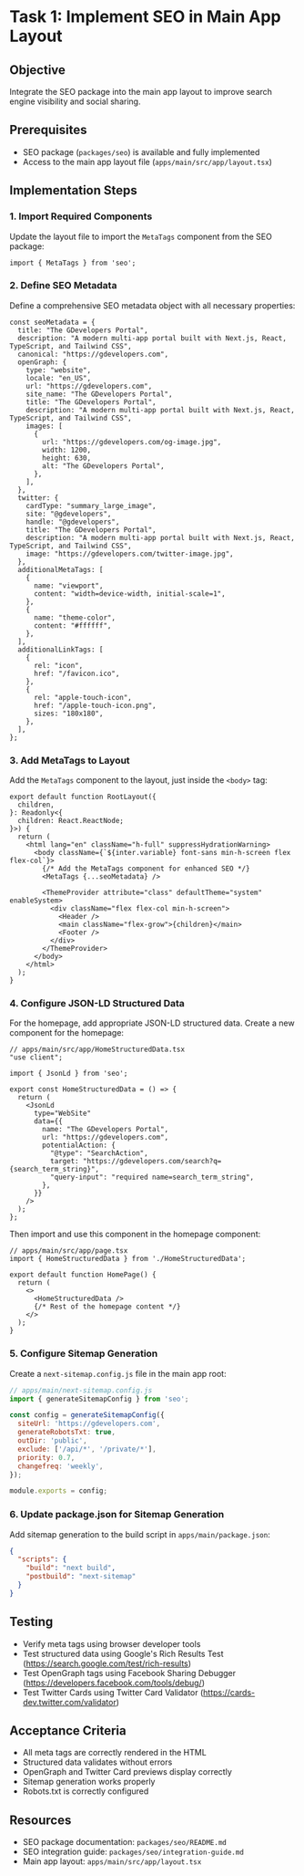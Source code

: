 # Task 1: Implement SEO in Main App Layout

## Objective
Integrate the SEO package into the main app layout to improve search engine visibility and social sharing.

## Prerequisites
- SEO package (`packages/seo`) is available and fully implemented
- Access to the main app layout file (`apps/main/src/app/layout.tsx`)

## Implementation Steps

### 1. Import Required Components
Update the layout file to import the `MetaTags` component from the SEO package:

```tsx
import { MetaTags } from 'seo';
```

### 2. Define SEO Metadata
Define a comprehensive SEO metadata object with all necessary properties:

```tsx
const seoMetadata = {
  title: "The GDevelopers Portal",
  description: "A modern multi-app portal built with Next.js, React, TypeScript, and Tailwind CSS",
  canonical: "https://gdevelopers.com",
  openGraph: {
    type: "website",
    locale: "en_US",
    url: "https://gdevelopers.com",
    site_name: "The GDevelopers Portal",
    title: "The GDevelopers Portal",
    description: "A modern multi-app portal built with Next.js, React, TypeScript, and Tailwind CSS",
    images: [
      {
        url: "https://gdevelopers.com/og-image.jpg",
        width: 1200,
        height: 630,
        alt: "The GDevelopers Portal",
      },
    ],
  },
  twitter: {
    cardType: "summary_large_image",
    site: "@gdevelopers",
    handle: "@gdevelopers",
    title: "The GDevelopers Portal",
    description: "A modern multi-app portal built with Next.js, React, TypeScript, and Tailwind CSS",
    image: "https://gdevelopers.com/twitter-image.jpg",
  },
  additionalMetaTags: [
    {
      name: "viewport",
      content: "width=device-width, initial-scale=1",
    },
    {
      name: "theme-color",
      content: "#ffffff",
    },
  ],
  additionalLinkTags: [
    {
      rel: "icon",
      href: "/favicon.ico",
    },
    {
      rel: "apple-touch-icon",
      href: "/apple-touch-icon.png",
      sizes: "180x180",
    },
  ],
};
```

### 3. Add MetaTags to Layout
Add the `MetaTags` component to the layout, just inside the `<body>` tag:

```tsx
export default function RootLayout({
  children,
}: Readonly<{
  children: React.ReactNode;
}>) {
  return (
    <html lang="en" className="h-full" suppressHydrationWarning>
      <body className={`${inter.variable} font-sans min-h-screen flex flex-col`}>
        {/* Add the MetaTags component for enhanced SEO */}
        <MetaTags {...seoMetadata} />
        
        <ThemeProvider attribute="class" defaultTheme="system" enableSystem>
          <div className="flex flex-col min-h-screen">
            <Header />
            <main className="flex-grow">{children}</main>
            <Footer />
          </div>
        </ThemeProvider>
      </body>
    </html>
  );
}
```

### 4. Configure JSON-LD Structured Data
For the homepage, add appropriate JSON-LD structured data. Create a new component for the homepage:

```tsx
// apps/main/src/app/HomeStructuredData.tsx
"use client";

import { JsonLd } from 'seo';

export const HomeStructuredData = () => {
  return (
    <JsonLd
      type="WebSite"
      data={{
        name: "The GDevelopers Portal",
        url: "https://gdevelopers.com",
        potentialAction: {
          "@type": "SearchAction",
          target: "https://gdevelopers.com/search?q={search_term_string}",
          "query-input": "required name=search_term_string",
        },
      }}
    />
  );
};
```

Then import and use this component in the homepage component:

```tsx
// apps/main/src/app/page.tsx
import { HomeStructuredData } from './HomeStructuredData';

export default function HomePage() {
  return (
    <>
      <HomeStructuredData />
      {/* Rest of the homepage content */}
    </>
  );
}
```

### 5. Configure Sitemap Generation
Create a `next-sitemap.config.js` file in the main app root:

```js
// apps/main/next-sitemap.config.js
import { generateSitemapConfig } from 'seo';

const config = generateSitemapConfig({
  siteUrl: 'https://gdevelopers.com',
  generateRobotsTxt: true,
  outDir: 'public',
  exclude: ['/api/*', '/private/*'],
  priority: 0.7,
  changefreq: 'weekly',
});

module.exports = config;
```

### 6. Update package.json for Sitemap Generation
Add sitemap generation to the build script in `apps/main/package.json`:

```json
{
  "scripts": {
    "build": "next build",
    "postbuild": "next-sitemap"
  }
}
```

## Testing
- Verify meta tags using browser developer tools
- Test structured data using Google's Rich Results Test (https://search.google.com/test/rich-results)
- Test OpenGraph tags using Facebook Sharing Debugger (https://developers.facebook.com/tools/debug/)
- Test Twitter Cards using Twitter Card Validator (https://cards-dev.twitter.com/validator)

## Acceptance Criteria
- All meta tags are correctly rendered in the HTML
- Structured data validates without errors
- OpenGraph and Twitter Card previews display correctly
- Sitemap generation works properly
- Robots.txt is correctly configured

## Resources
- SEO package documentation: `packages/seo/README.md`
- SEO integration guide: `packages/seo/integration-guide.md`
- Main app layout: `apps/main/src/app/layout.tsx` 